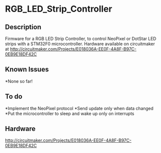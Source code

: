 # RGB_LED_Strip_Controller
## Description
  Firmware for a RGB LED Strip Controller, to control NeoPixel or DotStar LED strips with a STM32F0 microcontroller. Hardware available on circuitmaker at http://circuitmaker.com/Projects/E018036A-EE0F-4A8F-B97C-0EB9E18DF42C
## Known Issues
  *None so far!
## To do
  *Implement the NeoPixel protocol
  *Send update only when data changed
  *Put the microcontroller to sleep and wake up only on interrupts
## Hardware
  http://circuitmaker.com/Projects/E018036A-EE0F-4A8F-B97C-0EB9E18DF42C